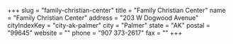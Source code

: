 +++
slug = "family-christian-center"
title = "Family Christian Center"
name = "Family Christian Center"
address = "203 W Dogwood Avenue"
cityIndexKey = "city-ak-palmer"
city = "Palmer"
state = "AK"
postal = "99645"
website = ""
phone = "907 373-2617"
fax = ""
+++
